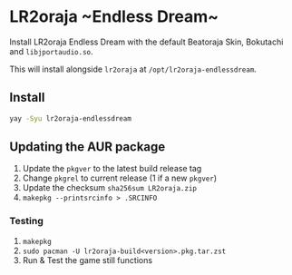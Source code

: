 # LR2oraja \~Endless Dream\~

Install LR2oraja Endless Dream with the default Beatoraja Skin, Bokutachi and `libjportaudio.so`.

This will install alongside `lr2oraja` at `/opt/lr2oraja-endlessdream`.

## Install

```sh
yay -Syu lr2oraja-endlessdream
```

## Updating the AUR package

1. Update the `pkgver` to the latest build release tag
2. Change `pkgrel` to current release (1 if a new `pkgver`) 
3. Update the checksum `sha256sum LR2oraja.zip`
4. `makepkg --printsrcinfo > .SRCINFO`

### Testing

1. `makepkg`
2. `sudo pacman -U lr2oraja-build<version>.pkg.tar.zst`
3. Run & Test the game still functions
